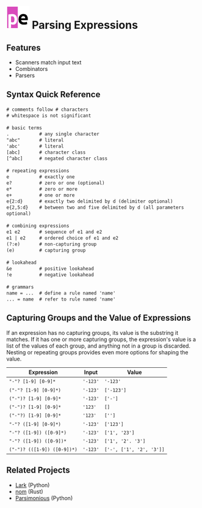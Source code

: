 # <img src="docs/_static/logo.png" width="60" alt="pe logo" /> Parsing Expressions

## Features

- Scanners match input text
- Combinators
- Parsers


## Syntax Quick Reference

```regex
# comments follow # characters
# whitespace is not significant

# basic terms
.           # any single character
"abc"       # literal
'abc'       # literal
[abc]       # character class
[^abc]      # negated character class

# repeating expressions
e           # exactly one
e?          # zero or one (optional)
e*          # zero or more
e+          # one or more
e{2:d}      # exactly two delimited by d (delimiter optional)
e{2,5:d}    # between two and five delimited by d (all parameters optional)

# combining expressions
e1 e2       # sequence of e1 and e2
e1 | e2     # ordered choice of e1 and e2
(?:e)       # non-capturing group
(e)         # capturing group

# lookahead
&e          # positive lookahead
!e          # negative lookahead

# grammars
name = ...  # define a rule named 'name'
... = name  # refer to rule named 'name'
```

## Capturing Groups and the Value of Expressions

If an expression has no capturing groups, its value is the substring
it matches. If it has one or more capturing groups, the expression's
value is a list of the values of each group, and anything not in a
group is discarded. Nesting or repeating groups provides even more
options for shaping the value.


| Expression                  | Input    | Value                    |
| --------------------------- | -------- | ------------------------ |
| `"-"? [1-9] [0-9]*`         | `'-123'` | `'-123'`                 |
| `("-"? [1-9] [0-9]*)`       | `'-123'` | `['-123']`               |
| `("-")? [1-9] [0-9]*`       | `'-123'` | `['-']`                  |
| `("-")? [1-9] [0-9]*`       | `'123'`  | `[]`                     |
| `("-"?) [1-9] [0-9]*`       | `'123'`  | `['']`                   |
| `"-"? ([1-9] [0-9]*)`       | `'-123'` | `['123']`                |
| `"-"? ([1-9]) ([0-9]*)`     | `'-123'` | `['1', '23']`            |
| `"-"? ([1-9]) ([0-9])*`     | `'-123'` | `['1', '2'. '3']`        |
| `("-")? (([1-9]) ([0-9])*)` | `'-123'` | `['-', ['1', '2', '3']]` |


## Related Projects

- [Lark](https://github.com/lark-parser/lark) (Python)
- [nom](https://github.com/Geal/nom) (Rust)
- [Parsimonious](https://github.com/erikrose/parsimonious) (Python)
